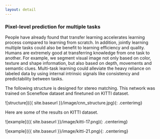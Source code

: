 ```yaml
---
layout: detail
---
```


### Pixel-level prediction for multiple tasks

People have already found that transfer learning accelerates learning process compared to learning from scratch. In addition, jointly learning multiple tasks could also be benefit to learning efficiency and quality. Humans are extremely good at transferring knowledge from one task to another. For example, we segment visual image not only based on color, texture and shape information, but also based on depth, movements and semantic clues. Multi-task learning could alleviate the heavy reliance on labeled data by using internal intrinsic signals like consistency and predictability between tasks.

The following structure is designed for stereo matching. This network was trained on Sceneflow dataset and finetuned on KITTI dataset. 

![structure]({{ site.baseurl }}/image/cnn_structure.jpg){: .centerimg}

Here are some of the results on KITTI dataset.

![example]({{ site.baseurl }}/image/kitti-17.png){: .centerimg}

![example]({{ site.baseurl }}/image/kitti-21.png){: .centerimg}
